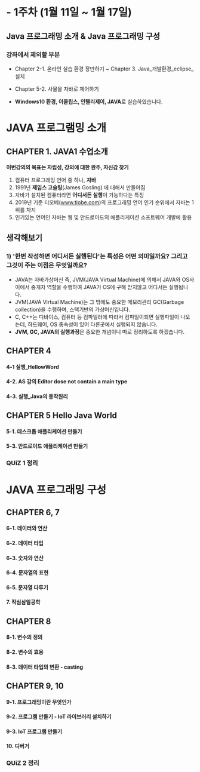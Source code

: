 
# - 1주차 (1월 11일 ~ 1월 17일)
## Java 프로그래밍 소개 & Java 프로그래밍 구성

### 강좌에서 제외할 부분
- Chapter 2-1. 온라인 실습 환경 장만하기 ~ Chapter 3. Java_개발환경_eclipse_설치
- Chapter 5-2. 사물을 자바로 제어하기

- **Windows10 환경, 이클립스, 인텔리제이, JAVA**로 실습하였습니다.

# JAVA 프로그램밍 소개

## CHAPTER 1. JAVA1 수업소개

**이번강의의 목표는 자립성, 강의에 대한 완주, 자신감 찾기**

1. 컴퓨터 프로그래밍 언어 중 하나, **자바**
2. 1991년 **제임스 고슬링**(James Gosling) 에 대해서 만들어짐
3. 자바가 설치된 컴퓨터라면 **어디서든 실행**이 가능하다는 특징
4. 2019년 기준 티오베(www.tiobe.com)의 프로그래밍 언어 인기 순위에서 자바는 1위를 차지
5. 인기있는 언어인 자바는 웹 및 안드로이드의 애플리케이션 소프트웨어 개발에 활용

## 생각해보기 
### 1) '한번 작성하면 어디서든 실행된다'는 특성은 어떤 의미일까요? 그리고 그것이 주는 이점은 무엇일까요?
- JAVA는 자바가상머신 즉, JVM(JAVA Virtual Machine)에 의해서 JAVA와 OS사이에서 중개자 역할을 수행하여 JAVA가 OS에 구해 받지않고 어디서든 실행됩니다.
- JVM(JAVA Virtual Machine)는 그 밖에도 중요한 메모리관리 GC(Garbage collection)을 수행하며, 스택기반의 가상머신입니다.
- C, C++는 디바이스, 컴퓨터 등 컴파일러에 따라서 컴파일이되면 실행파일이 나오는데, 하드웨어, OS 종속성이 있어 다른곳에서 실행되지 않습니다.
- **JVM, GC, JAVA의 실행과정**은 중요한 개념이니 따로 정리하도록 하겠습니다. 

## CHAPTER 4

#### 4-1 실행_HellowWord

#### 4-2. AS 강의 Editor dose not contain a main type

#### 4-3. 실행_Java의 동작원리


## CHAPTER 5 Hello Java World

#### 5-1. 데스크톱 애플리케이션 만들기

#### 5-3. 안드로이드 애플리케이션 만들기


### QUiZ 1 정리


# JAVA 프로그래밍 구성

## CHAPTER 6, 7

#### 6-1. 데이터와 연산

#### 6-2. 데이터 타입

#### 6-3. 숫자와 연산

#### 6-4. 문자열의 표현

#### 6-5. 문자열 다루기

#### 7. 작심삼일공학


## CHAPTER 8

#### 8-1. 변수의 정의

#### 8-2. 변수의 효용

#### 8-3. 데이터 타입의 변환 - casting


## CHAPTER 9, 10

#### 9-1. 프로그래밍이란 무엇인가

#### 9-2. 프로그램 만들기 - IoT 라이브러리 설치하기

#### 9-3. IoT 프로그램 만들기

#### 10. 디버거

### QUiZ 2 정리
